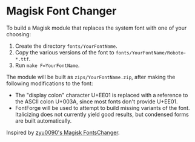 # Magisk Font Changer

To build a Magisk module that replaces the system font with one of your choosing:

1. Create the directory `fonts/YourFontName`.
2. Copy the various versions of the font to `fonts/YourFontName/Roboto-*.ttf`.
3. Run `make F=YourFontName`.

The module will be built as `zips/YourFontName.zip`, after making the following
modifications to the font:

* The "display colon" character U+EE01 is replaced with a reference to the
  ASCII colon U+003A, since most fonts don't provide U+EE01.
* FontForge will be used to attempt to build missing variants of the font.
  Italicizing does not currently yield good results, but condensed forms are
  built automatically.

Inspired by [zyu0090's Magisk FontsChanger](https://github.com/zyu0090/magisk-fontschanger).
